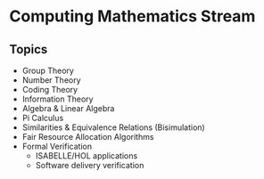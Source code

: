 # Computing Mathematics Stream

## Topics
- Group Theory
- Number Theory
- Coding Theory
- Information Theory
- Algebra & Linear Algebra
- Pi Calculus
- Similarities & Equivalence Relations (Bisimulation)
- Fair Resource Allocation Algorithms
- Formal Verification
  - ISABELLE/HOL applications
  - Software delivery verification 
